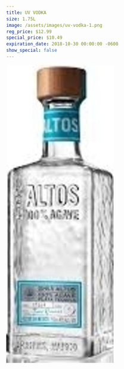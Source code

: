 ```yaml
---
title: UV VODKA
size: 1.75L
image: /assets/images/uv-vodka-1.png
reg_price: $12.99
special_price: $10.49
expiration_date: 2018-10-30 00:00:00 -0600
show_special: false
---
```


![](/assets/images/versions/olmeca-2-1---x----288-800x---.jpg)